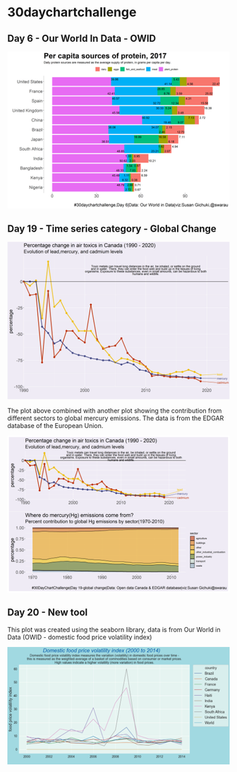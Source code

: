 # 30daychartchallenge

## Day 6 - Our World In Data - OWID 

![](proteinplot.png)

## Day 19 - Time series category - Global Change 

![](canadatoxicsplot.png)

The plot above combined with another plot showing the contribution from different sectors to global mercury emissions.
The data is from the EDGAR database of the European Union. 

![](globaltoxics.png)

## Day 20 - New tool

This plot was created using the seaborn library, data is from Our World in Data (OWID - domestic food price volatility index)

![](foodpricesplot.png)
